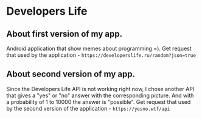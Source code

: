 # Developers Life
## About first version of my app.
Android application that show memes about programming =).
Get request that used by the application - `https://developerslife.ru/random?json=true`
## About second version of my app.
Since the Developers Life API is not working right now, I chose another API that gives a "yes" or "no" answer with the corresponding picture. 
And with a probability of 1 to 10000 the answer is "possible".
Get request that used by the second version of the application - `https://yesno.wtf/api`

